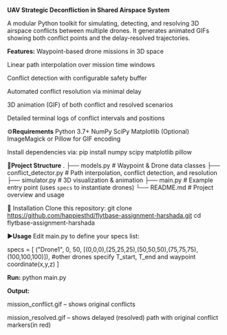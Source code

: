 **UAV Strategic Deconfliction in Shared Airspace System**

A modular Python toolkit for simulating, detecting, and resolving 3D airspace conflicts between multiple drones. It generates animated GIFs showing both conflict points and the delay-resolved trajectories.

**Features:**
Waypoint-based drone missions in 3D space

Linear path interpolation over mission time windows

Conflict detection with configurable safety buffer

Automated conflict resolution via minimal delay

3D animation (GIF) of both conflict and resolved scenarios

Detailed terminal logs of conflict intervals and positions


⚙️**Requirements**
Python 3.7+
NumPy
SciPy
Matplotlib
(Optional) ImageMagick or Pillow for GIF encoding

Install dependencies via:
pip install numpy scipy matplotlib pillow

📁**Project Structure**
.
├── models.py             # Waypoint & Drone data classes
├── conflict_detector.py  # Path interpolation, conflict detection, and resolution
├── simulator.py          # 3D visualization & animation
├── main.py               # Example entry point (uses `specs` to instantiate drones)
└── README.md             # Project overview and usage

🔧 Installation
Clone this repository:
git clone https://github.com/happiesthd/flytbase-assignment-harshada.git
cd flytbase-assignment-harshada


▶️**Usage**
Edit main.py to define your specs list:

specs = [
  ("Drone1", 0, 50, [(0,0,0),(25,25,25),(50,50,50),(75,75,75),(100,100,100)]),
 #other drones specify T_start, T_end and waypoint coordinate(x,y,z)
]

**Run:**
python main.py

**Output:**

mission_conflict.gif – shows original conflicts

mission_resolved.gif – shows delayed (resolved) path with original conflict markers(in red)




